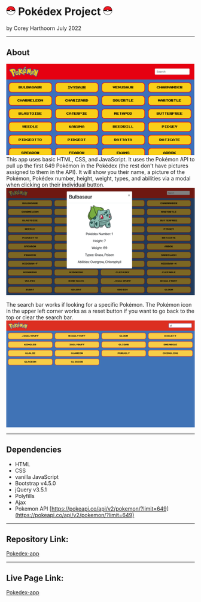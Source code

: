 # <img src=./img/pokeball.png width=25 height=25> Pokédex Project <img src=./img/pokeball.png width=25 height=25>
by Corey Harthoorn July 2022

---
## About 
<img src=./img/homepage.png>
This app uses basic HTML, CSS, and JavaScript. It uses the Pokémon API to pull up the first 649 Pokémon in the Pokédex (the rest don't have pictures assigned to them in the API). It will show you their name, a picture of the Pokémon, Pokédex number, height, weight, types, and abilities via a modal when clicking on their individual button. <br> <img src=./img/modal.png>


The search bar works if looking for a specific Pokémon. The Pokémon icon in the upper left corner works as a reset button if you want to go back to the top or clear the search bar. <br>
<img src=./img/search.png>

---

## Dependencies
* HTML
* CSS
* vanilla JavaScript
* Bootstrap v4.5.0
* jQuery v3.5.1
* Polyfills
* Ajax
* Pokemon API [https://pokeapi.co/api/v2/pokemon/?limit=649](https://pokeapi.co/api/v2/pokemon/?limit=649)

---

## Repository Link:
[Pokedex-app](https://github.com/cjhart34/Pokedex-app)

---

## Live Page Link:
[Pokedex-app](https://cjhart34.github.io/Pokedex-app/)